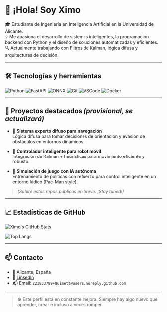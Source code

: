 # 👋 ¡Hola! Soy Ximo

🎓 Estudiante de Ingeniería en Inteligencia Artificial en la Universidad de Alicante.  
💡 Me apasiona el desarrollo de sistemas inteligentes, la programación backend con Python y el diseño de soluciones automatizadas y eficientes.  
🔍 Actualmente trabajando con Filtros de Kalman, lógica difusa y arquitecturas de decisión.

---

## 🛠️ Tecnologías y herramientas

![Python](https://img.shields.io/badge/-Python-333?logo=python)
![FastAPI](https://img.shields.io/badge/-FastAPI-333?logo=fastapi)
![ONNX](https://img.shields.io/badge/-ONNX-333?logo=onnx)
![Git](https://img.shields.io/badge/-Git-333?logo=git)
![VSCode](https://img.shields.io/badge/-VSCode-333?logo=visualstudiocode)
![Docker](https://img.shields.io/badge/-Docker-333?logo=docker)

---

## 🚀 Proyectos destacados *(provisional, se actualizará)*

- 🤖 **Sistema experto difuso para navegación**  
  Lógica difusa para tomar decisiones de orientación y evasión de obstáculos en entornos dinámicos.

- 🧠 **Controlador inteligente para robot móvil**  
  Integración de Kalman + heurísticas para movimiento eficiente y robusto.

- 👾 **Simulación de juego con IA autónoma**  
  Entrenamiento de políticas con refuerzo para control inteligente en un entorno lúdico (Pac-Man style).

> *(Subiré estos repos públicos en breve. ¡Stay tuned!)*

---

## 📈 Estadísticas de GitHub

![Ximo's GitHub Stats](https://github-readme-stats.vercel.app/api?username=quimett&show_icons=true&theme=github_dark&hide=stars&count_private=true)

![Top Langs](https://github-readme-stats.vercel.app/api/top-langs/?username=quimett&layout=compact&theme=github_dark)

---

## 📫 Contacto

- 📍 Alicante, España  
- 💼 [LinkedIn](https://www.linkedin.com/in/josich)  
- 📬 Email: `221833789+Quimett@users.noreply.github.com`

---

> ⚙️ Este perfil está en constante mejora. Siempre hay algo nuevo que aprender, crear e incluso a veces romper.
